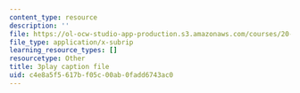 ```yaml
---
content_type: resource
description: ''
file: https://ol-ocw-studio-app-production.s3.amazonaws.com/courses/20-219-becoming-the-next-bill-nye-writing-and-hosting-the-educational-show-january-iap-2015/c4e8a5f5617bf05c00ab0fadd6743ac0_YjZKOZqsOzM.srt
file_type: application/x-subrip
learning_resource_types: []
resourcetype: Other
title: 3play caption file
uid: c4e8a5f5-617b-f05c-00ab-0fadd6743ac0
---
```


